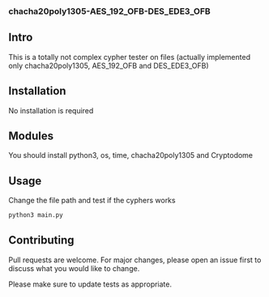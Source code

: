 ### chacha20poly1305-AES_192_OFB-DES_EDE3_OFB

## Intro

This is a totally not complex cypher tester on files (actually implemented only chacha20poly1305, AES_192_OFB and DES_EDE3_OFB)

## Installation

No installation is required

## Modules

You should install python3, os, time, chacha20poly1305 and Cryptodome

## Usage
Change the file path and test if the cyphers works

```bash
python3 main.py
```
## Contributing
Pull requests are welcome. For major changes, please open an issue first to discuss what you would like to change.

Please make sure to update tests as appropriate.
